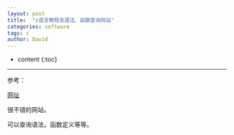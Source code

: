 ```yaml
---
layout: post
title:  "c语言教程及语法、函数查询网站"
categories: software
tags: c
author: David
---
```


* content
{:toc}

---

参考：

[网址](https://www.runoob.com/cprogramming/c-tutorial.html)

很不错的网站。

可以查询语法，函数定义等等。




